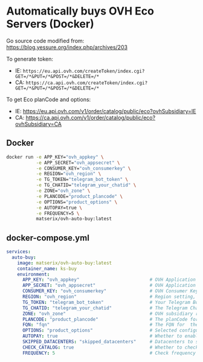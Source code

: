 # Automatically buys OVH Eco Servers (Docker)
Go source code modified from: https://blog.yessure.org/index.php/archives/203

To generate token:
- IE: `https://eu.api.ovh.com/createToken/index.cgi?GET=/*&PUT=/*&POST=/*&DELETE=/*`
- CA: `https://ca.api.ovh.com/createToken/index.cgi?GET=/*&PUT=/*&POST=/*&DELETE=/*`

To get Eco planCode and options:
- IE: https://eu.api.ovh.com/v1/order/catalog/public/eco?ovhSubsidiary=IE
- CA: https://ca.api.ovh.com/v1/order/catalog/public/eco?ovhSubsidiary=CA

## Docker
```bash
docker run -e APP_KEY="ovh_appkey" \
           -e APP_SECRET="ovh_appsecret" \
           -e CONSUMER_KEY="ovh_consumerkey" \
           -e REGION="ovh_region" \
           -e TG_TOKEN="telegram_bot_token" \
           -e TG_CHATID="telegram_your_chatid" \
           -e ZONE="ovh_zone" \
           -e PLANCODE="product_plancode" \
           -e OPTIONS="product_options" \
           -e AUTOPAY=true \
           -e FREQUENCY=5 \
           matserix/ovh-auto-buy:latest
```

## docker-compose.yml
```yaml
services:
  auto-buy:
    image: matserix/ovh-auto-buy:latest
    container_name: ks-buy
    environment:
      APP_KEY: "ovh_appkey"                          # OVH Application Key
      APP_SECRET: "ovh_appsecret"                    # OVH Application Secret
      CONSUMER_KEY: "ovh_consumerkey"                # OVH Consumer Key
      REGION: "ovh_region"                           # Region setting, e.g., ovh-eu
      TG_TOKEN: "telegram_bot_token"                 # Your Telegram Bot Token
      TG_CHATID: "telegram_your_chatid"              # The Telegram Chat ID where you want to send messages
      ZONE: "ovh_zone"                               # OVH subsidiary region setting, e.g., IE
      PLANCODE: "product_plancode"                   # The planCode for the product you need to purchase, e.g., 25skleb01
      FQN: "fqn"                                     # The FQN for  the product (will be used instead of planCode)
      OPTIONS: "product_options"                     # Selected configurations, comma-separated, e.g., bandwidth-300-25skle,ram-32g-ecc-2400-25skle,softraid-2x450nvme-25skle
      AUTOPAY: true                                  # Whether to enable autopay, e.g., true
      SKIPPED_DATACENTERS: "skipped_datacenters"     # Datacenters to skip, comma-separated, e.g., bhs,gra
      CHECK_CATALOG: true                            # Whether to check the catalog, e.g., true
      FREQUENCY: 5                                   # Check frequency in seconds, e.g., 5
```
